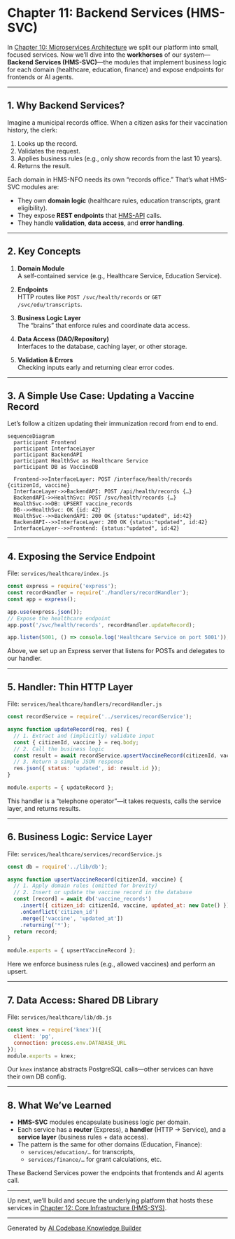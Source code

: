 # Chapter 11: Backend Services (HMS-SVC)

In [Chapter 10: Microservices Architecture](10_microservices_architecture_.md) we split our platform into small, focused services. Now we’ll dive into the **workhorses** of our system—**Backend Services (HMS-SVC)**—the modules that implement business logic for each domain (healthcare, education, finance) and expose endpoints for frontends or AI agents.

---

## 1. Why Backend Services?

Imagine a municipal records office. When a citizen asks for their vaccination history, the clerk:

1. Looks up the record.
2. Validates the request.
3. Applies business rules (e.g., only show records from the last 10 years).
4. Returns the result.

Each domain in HMS-NFO needs its own “records office.” That’s what HMS-SVC modules are:

- They own **domain logic** (healthcare rules, education transcripts, grant eligibility).  
- They expose **REST endpoints** that [HMS-API](07_backend_api__hms_api_hms_mkt__.md) calls.  
- They handle **validation**, **data access**, and **error handling**.

---

## 2. Key Concepts

1. **Domain Module**  
   A self-contained service (e.g., Healthcare Service, Education Service).

2. **Endpoints**  
   HTTP routes like `POST /svc/health/records` or `GET /svc/edu/transcripts`.

3. **Business Logic Layer**  
   The “brains” that enforce rules and coordinate data access.

4. **Data Access (DAO/Repository)**  
   Interfaces to the database, caching layer, or other storage.

5. **Validation & Errors**  
   Checking inputs early and returning clear error codes.

---

## 3. A Simple Use Case: Updating a Vaccine Record

Let’s follow a citizen updating their immunization record from end to end.

```mermaid
sequenceDiagram
  participant Frontend
  participant InterfaceLayer
  participant BackendAPI
  participant HealthSvc as Healthcare Service
  participant DB as VaccineDB

  Frontend->>InterfaceLayer: POST /interface/health/records {citizenId, vaccine}
  InterfaceLayer->>BackendAPI: POST /api/health/records {…}
  BackendAPI->>HealthSvc: POST /svc/health/records {…}
  HealthSvc->>DB: UPSERT vaccine_records
  DB-->>HealthSvc: OK {id: 42}
  HealthSvc-->>BackendAPI: 200 OK {status:"updated", id:42}
  BackendAPI-->>InterfaceLayer: 200 OK {status:"updated", id:42}
  InterfaceLayer-->>Frontend: {status:"updated", id:42}
```

---

## 4. Exposing the Service Endpoint

File: `services/healthcare/index.js`

```js
const express = require('express');
const recordHandler = require('./handlers/recordHandler');
const app = express();

app.use(express.json());
// Expose the healthcare endpoint
app.post('/svc/health/records', recordHandler.updateRecord);

app.listen(5001, () => console.log('Healthcare Service on port 5001'));
```

Above, we set up an Express server that listens for POSTs and delegates to our handler.

---

## 5. Handler: Thin HTTP Layer

File: `services/healthcare/handlers/recordHandler.js`

```js
const recordService = require('../services/recordService');

async function updateRecord(req, res) {
  // 1. Extract and (implicitly) validate input
  const { citizenId, vaccine } = req.body;
  // 2. Call the business logic
  const result = await recordService.upsertVaccineRecord(citizenId, vaccine);
  // 3. Return a simple JSON response
  res.json({ status: 'updated', id: result.id });
}

module.exports = { updateRecord };
```

This handler is a “telephone operator”—it takes requests, calls the service layer, and returns results.

---

## 6. Business Logic: Service Layer

File: `services/healthcare/services/recordService.js`

```js
const db = require('../lib/db');

async function upsertVaccineRecord(citizenId, vaccine) {
  // 1. Apply domain rules (omitted for brevity)
  // 2. Insert or update the vaccine record in the database
  const [record] = await db('vaccine_records')
    .insert({ citizen_id: citizenId, vaccine, updated_at: new Date() })
    .onConflict('citizen_id')
    .merge(['vaccine', 'updated_at'])
    .returning('*');
  return record;
}

module.exports = { upsertVaccineRecord };
```

Here we enforce business rules (e.g., allowed vaccines) and perform an upsert.

---

## 7. Data Access: Shared DB Library

File: `services/healthcare/lib/db.js`

```js
const knex = require('knex')({
  client: 'pg',
  connection: process.env.DATABASE_URL
});
module.exports = knex;
```

Our `knex` instance abstracts PostgreSQL calls—other services can have their own DB config.

---

## 8. What We’ve Learned

- **HMS-SVC** modules encapsulate business logic per domain.  
- Each service has a **router** (Express), a **handler** (HTTP → Service), and a **service layer** (business rules + data access).  
- The pattern is the same for other domains (Education, Finance):  
  - `services/education/…` for transcripts,  
  - `services/finance/…` for grant calculations, etc.

These Backend Services power the endpoints that frontends and AI agents call.

---

Up next, we’ll build and secure the underlying platform that hosts these services in [Chapter 12: Core Infrastructure (HMS-SYS)](12_core_infrastructure__hms_sys__.md).

---

Generated by [AI Codebase Knowledge Builder](https://github.com/The-Pocket/Tutorial-Codebase-Knowledge)